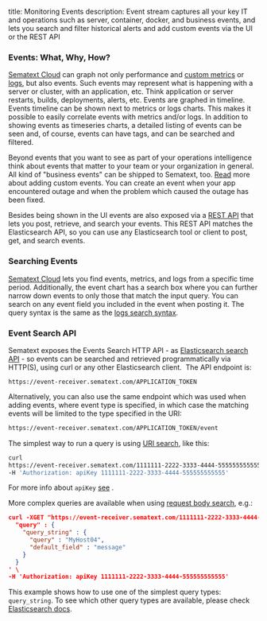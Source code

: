 title: Monitoring Events 
description: Event stream captures all your key IT and operations such as server, container, docker, and business events, and lets you search and filter historical alerts and add custom events via the UI or the REST API

### Events: What, Why, How?

[Sematext Cloud](http://sematext.com/cloud/) can graph not only
performance and [custom metrics](/monitoring/custom-metrics) or
[logs](/logs), but also events. Such events may represent what is
happening with a server or cluster, with an application, etc.  Think
application or server restarts, builds, deployments, alerts, etc.
Events are graphed in timeline. Events timeline can be shown
next to metrics or logs charts. This makes it possible to easily
correlate events with metrics and/or logs. In addition to showing
events as timeseries charts, a detailed listing of events can be seen
and, of course, events can have tags, and can be searched and
filtered.

Beyond events that you want to see as part of your operations
intelligence think about events that matter to your team or your
organization in general.  All kind of "business events" can be shipped
to Sematext, too. [Read](/events/adding#adding-events-through-ui) more about
adding custom events. You can create an event when your app encountered
outage and when the problem which caused the outage has been fixed.

Besides being shown in the UI events are also exposed via a [REST API](../api)
that lets you post, retrieve, and search your events. This REST API
matches the Elasticsearch API, so you can use any Elasticsearch tool
or client to post, get, and search events.


### Searching Events

[Sematext Cloud](http://sematext.com/cloud/) lets you find events, metrics,
and logs from a specific time period. Additionally, the event chart has
a search box where you can further narrow down events to only those that match
the input query. You can search on any event field you included in the event when posting
it.  The query syntax is the same as the [logs search syntax](/logs/search-syntax/).

### Event Search API

Sematext exposes the Events Search HTTP API - as [Elasticsearch search API](http://www.elasticsearch.org/guide/en/elasticsearch/reference/current/query-dsl.html) - so
events can be searched and retrieved programmatically via
HTTP(S), using curl or any other Elasticsearch client.  The API endpoint
is:

```
https://event-receiver.sematext.com/APPLICATION_TOKEN
```

Alternatively, you can also use the same endpoint which was used when
adding events, where event type is specified, in which case the matching
events will be limited to the type specified in the URI:

```bash
https://event-receiver.sematext.com/APPLICATION_TOKEN/event
```

The simplest way to run a query is using [URI search](http://www.elasticsearch.org/guide/en/elasticsearch/reference/current/search-uri-request.html),
like this:

```bash
curl
https://event-receiver.sematext.com/1111111-2222-3333-4444-555555555555/_search?q=creator:john \
-H 'Authorization: apiKey 1111111-2222-3333-4444-555555555555'
```

For more info about ```apiKey``` [see](../logs/search-through-the-elasticsearch-api) .

More complex queries are available when using [request body search](http://www.elasticsearch.org/guide/en/elasticsearch/reference/current/search-request-body.html),
e.g.:

```json
curl -XGET "https://event-receiver.sematext.com/1111111-2222-3333-4444-555555555555/_search" -d '
  "query" : {
    "query_string" : {
      "query" : "MyHost04",
      "default_field" : "message"
    }
  } 
' \
-H 'Authorization: apiKey 1111111-2222-3333-4444-555555555555' 
```

This example shows how to use one of the simplest query types: 
```query_string```. To see which other query types are available, please
check [Elasticsearch docs](http://www.elasticsearch.org/guide/en/elasticsearch/reference/current/query-dsl.html).
